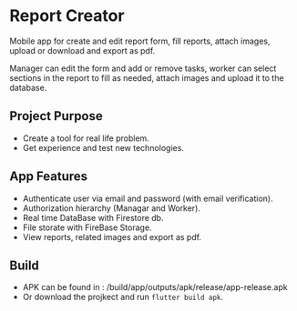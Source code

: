 # Report Creator

Mobile app for create and edit report form, fill reports, attach images, upload or download and export as pdf.

Manager can edit the form and add or remove tasks, worker can select sections in the report to fill as needed, attach images and upload it to the database.

## Project Purpose

- Create a tool for real life problem.
- Get experience and test new technologies.

## App Features

- Authenticate user via email and password (with email verification).
- Authorization hierarchy (Managar and Worker).
- Real time DataBase with Firestore db.
- File storate with FireBase Storage.
- View reports, related images and export as pdf.

## Build
* APK can be found in : /build/app/outputs/apk/release/app-release.apk
* Or download the projkect and run `flutter build apk`.
